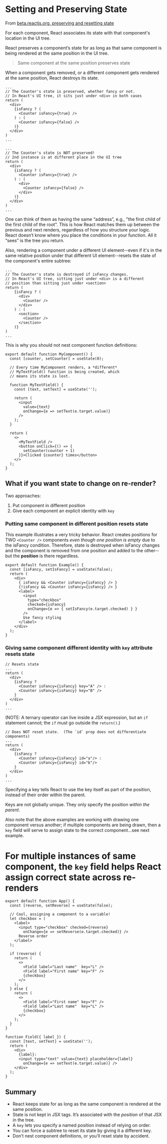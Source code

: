 # Setting and Preserving State

From [beta.reactjs.org, preserving and resetting state](https://beta.reactjs.org/learn/preserving-and-resetting-state)


For each component, React associates its state with that component's location in the UI tree.

React preserves a component’s state for as long as that same component is being rendered at the same position in the UI tree.

> Same component at the same position preserves state

When a component gets removed, or a different component gets rendered at the same position, React destroys its state.

```
...
// The Counter's state is preserved, whether fancy or not.
// In React's UI tree, it sits just under <div> in both cases
return (
  <div>
    {isFancy ? (
      <Counter isFancy={true} />
    ) : (
      <Counter isFancy={false} />
    )}
  </div>
)
...
```

```
...
// The Counter's state is NOT preserved!
// 2nd instance is at different place in the UI tree
return (
  <div>
    {isFancy ? (
      <Counter isFancy={true} />
    ) : (
      <div>
        <Counter isFancy={false} />
      </div>
    )}
  </div>
)
...
```
One can think of them as having the same “address”, e.g., "the first child of the first child of the root". This is how React matches them up between the previous and next renders, regardless of how you structure your logic.  React doesn’t know where you place the conditions in your function. All it “sees” is the tree you return.

Also, rendering a component under a different UI element\--even if it's in the same relative position under that different UI element\--resets the state of the component's entire subtree:

```
...
// The Counter's state is destroyed if isFancy changes.
// In React's UI tree, sitting just under <div> is a different
// position than sitting just under <section>
return (
    {isFancy ? (
      <div>
        <Counter />
      </div>
    ) : (
      <section>
        <Counter />
      </section>
    )}
)
...
```
This is why you should not nest component function definitions:
```
export default function MyComponent() {
  const [counter, setCounter] = useState(0);

  // Every time MyComponent renders, a *different*
  // MyTextField() function is being created, which
  // means its state is lost.

  function MyTextField() {
    const [text, setText] = useState('');

    return (
      <input
        value={text}
        onChange={e => setText(e.target.value)}
      />
    );
  }

  return (
    <>
      <MyTextField />
      <button onClick={() => {
        setCounter(counter + 1)
      }}>Clicked {counter} times</button>
    </>
  );
}
```

## What if you want state to change on re-render?

Two approaches:
1. Put component in different position
1. Give each component an explicit identity with `key`


### Putting same component in different position resets state
This example illustrates a very tricky behavior. React creates positions for TWO `<Counter />` components *even though one position is empty* due to the isFancy condition.  Therefore, state is destroyed when isFancy changes and the component is removed from one position and added to the other\--but the **position** is there regardless.
```
export default function Example() {
  const [isFancy, setIsFancy] = useState(false);
  return (
    <div>
      { isFancy && <Counter isFancy={isFancy} /> }
      {!isFancy && <Counter isFancy={isFancy} /> }
      <label>
        <input
          type="checkbox"
          checked={isFancy}
          onChange={e => { setIsFancy(e.target.checked) } }
        />
        Use fancy styling
      </label>
    </div>
  );
}
```
### Giving same component different identity with `key` attribute resets state
```
// Resets state
...
return (
  <div>
    {isFancy ?
      <Counter isFancy={isFancy} key="A" /> :
      <Counter isFancy={isFancy} key="B" />
    }
  </div>
)
...
```
(NOTE: A ternary operator can live inside a JSX expression, but an `if` statement cannot; the `if` must go outside the `return()`.)
```
// Does NOT reset state.  (The `id` prop does not differentiate components)
...
return (
  <div>
    {isFancy ?
      <Counter isFancy={isFancy} id="a"/> :
      <Counter isFancy={isFancy} id="b"/>
    }
  </div>
)
...
```
Specifying a key tells React to use the key itself as part of the position, instead of their order within the parent.

Keys are not globally unique. They only specify the position *within the parent*.

Also note that the above examples are working with drawing one component versus another; if multiple components are being drawn, then a `key` field will serve to assign state to the correct component...see next example.


# For multiple instances of same component, the `key` field helps React assign correct state across re-renders
```
export default function App() {
  const [reverse, setReverse] = useState(false);

  // Cool, assigning a component to a variable!
  let checkbox = (
    <label>
      <input type="checkbox" checked={reverse}
        onChange={e => setReverse(e.target.checked)} />
      Reverse order
    </label>
  );

  if (reverse) {
    return (
      <>
        <Field label="Last name"  key="L" />
        <Field label="First name" key="F" />
        {checkbox}
      </>
    );
  } else {
    return (
      <>
        <Field label="First name" key="F" />
        <Field label="Last name"  key="L" />
        {checkbox}
      </>
    );
  }
}

function Field({ label }) {
  const [text, setText] = useState('');
  return (
    <div>
      {label}:
      <input type="text" value={text} placeholder={label}
        onChange={e => setText(e.target.value)} />
    </div>
  );
}
```

## Summary
- React keeps state for as long as the same component is rendered at the same position.
- State is not kept in JSX tags. It’s associated with the *position* of that JSX in the tree.
- A `key` lets you specify a named position instead of relying on order.
- You can force a subtree to reset its state by giving it a different key.
- Don’t nest component definitions, or you’ll reset state by accident.
